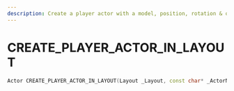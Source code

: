 ```yaml
---
description: Create a player actor with a model, position, rotation & outfit variation.
---
```


# CREATE\_PLAYER\_ACTOR\_IN\_LAYOUT

```cpp
Actor CREATE_PLAYER_ACTOR_IN_LAYOUT(Layout _Layout, const char* _ActorName, ActorModel _Model, Vector2 _PositionXY, float _PositionZ, Vector2 _RotationXY, float _RotationZ, int _OutfitVariation)
```
